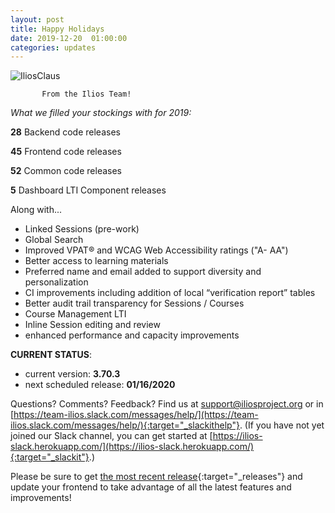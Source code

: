 ```yaml
---
layout: post
title: Happy Holidays
date: 2019-12-20  01:00:00
categories: updates
---
```


![IliosClaus](https://gallery.mailchimp.com/845c4ebabb5b5ae7a6372c715/images/44600be9-5f1f-464a-88b1-52d2a4efe443.jpg)

           From the Ilios Team!          

*What we filled your stockings with for 2019:*

  **28** Backend code releases

  **45**  Frontend code releases

  **52** Common code releases

  **5** Dashboard LTI Component releases

  Along with...

- Linked Sessions (pre-work)
- Global Search
- Improved VPAT® and WCAG Web Accessibility ratings ("A- AA")
- Better access to learning materials
- Preferred name and email added to support diversity and
personalization
- CI improvements including addition of local “verification report” tables
- Better audit trail transparency for Sessions / Courses
- Course Management LTI
- Inline Session editing and review
- enhanced performance and capacity improvements

__CURRENT STATUS__:
- current version: __3.70.3__
- next scheduled release: __01/16/2020__


Questions? Comments? Feedback? Find us at
 [support@iliosproject.org](mailto:support@iliosproject.org) or in [https://team-ilios.slack.com/messages/help/](https://team-ilios.slack.com/messages/help/){:target="_slackithelp"}.  (If you have not yet joined our Slack channel, you can get started at [https://ilios-slack.herokuapp.com/](https://ilios-slack.herokuapp.com/){:target="_slackit"}.)

Please be sure to get [the most recent release](https://www.github.com/ilios/ilios/releases/latest){:target="_releases"} and update your frontend to take advantage of all the latest features and improvements!

